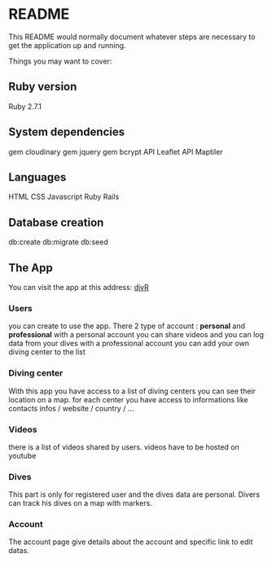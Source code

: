 # README

This README would normally document whatever steps are necessary to get the
application up and running.

Things you may want to cover:

## Ruby version
  Ruby 2.7.1
## System dependencies
  gem cloudinary
  gem jquery
  gem bcrypt
  API Leaflet
  API Maptiler
## Languages
  HTML
  CSS
  Javascript
  Ruby
  Rails
## Database creation
  db:create
  db:migrate
  db:seed
## The App
  You can visit the app at this address: [divR](https://divr-app.herokuapp.com/scubas)
  ### Users
  you can create to use the app. There 2 type of account : **personal** and **professional**
  with a personal account you can share videos and you can log data from your dives
  with a professional account you can add your own diving center to the list
  ### Diving center
  With this app you have access to a list of diving centers you can see their location on a map.
  for each center you have access to informations like contacts infos / website / country / ...
  ### Videos
  there is a list of videos shared by users. videos have to be hosted on youtube
  ### Dives
  This part is only for registered user and the dives data are personal. Divers can track his dives on a map with markers.
  ### Account
  The account page give details about the account and specific link to edit datas.
